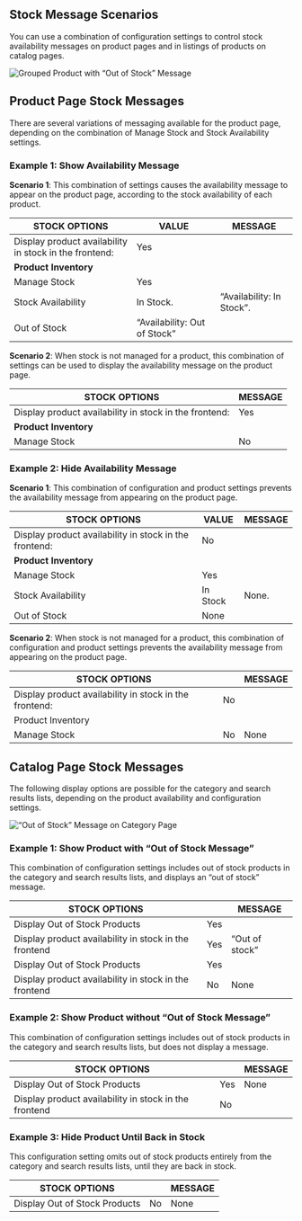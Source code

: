 Stock Message Scenarios
--

You can use a combination of configuration settings to control stock availability messages on product pages and in listings of products on catalog pages.

![Grouped Product with “Out of Stock” Message](https://docs.magento.com/m2/ce/user_guide/Resources/Images/storefront-out-of-stock-message_thumb_0_0.png)

## Product Page Stock Messages

There are several variations of messaging available for the product page, depending on the combination of Manage Stock and Stock Availability settings.

### Example 1: Show Availability Message

**Scenario 1**: This combination of settings causes the availability message to appear on the product page, according to the stock availability of each product.

STOCK OPTIONS | VALUE | MESSAGE
-- | -- | --
Display product availability in stock in the frontend: | Yes | 
**Product Inventory** | | 
Manage Stock | Yes | 
Stock Availability | In Stock.  | “Availability: In Stock”. 
 | Out of Stock | “Availability: Out of Stock”

**Scenario 2**:	When stock is not managed for a product, this combination of settings can be used to display the availability message on the product page.

STOCK OPTIONS | MESSAGE
-- | --
Display product availability in stock in the frontend: | Yes |
**Product Inventory** | | 
Manage Stock | No | “Availability: In Stock”

### Example 2: Hide Availability Message

**Scenario 1**:	This combination of configuration and product settings prevents the availability message from appearing on the product page.

STOCK OPTIONS | VALUE | MESSAGE
-- | -- | --
Display product availability in stock in the frontend: | No |
**Product Inventory** | |
Manage Stock | Yes |
Stock Availability | In Stock | None. 
 | Out of Stock | None

**Scenario 2**:	When stock is not managed for a product, this combination of configuration and product settings prevents the availability message from appearing on the product page.

STOCK OPTIONS | | MESSAGE
-- | -- | --
Display product availability in stock in the frontend: | No |
Product Inventory | |
Manage Stock | No | None

## Catalog Page Stock Messages

The following display options are possible for the category and search results lists, depending on the product availability and configuration settings.

![“Out of Stock” Message on Category Page](https://docs.magento.com/m2/ce/user_guide/Resources/Images/storefront-out-of-stock-catalog-page_thumb_0_0.png)

### Example 1: Show Product with “Out of Stock Message”

This combination of configuration settings includes out of stock products in the category and search results lists, and displays an “out of stock” message.

STOCK OPTIONS | | MESSAGE
-- | -- | --
Display Out of Stock Products | Yes | 
Display product availability in stock in the frontend | Yes | “Out of stock”
Display Out of Stock Products | Yes | 
Display product availability in stock in the frontend | No | None

### Example 2: Show Product without “Out of Stock Message”

This combination of configuration settings includes out of stock products in the category and search results lists, but does not display a message.

STOCK OPTIONS |  | MESSAGE
-- | -- | --
Display Out of Stock Products | Yes | None
Display product availability in stock in the frontend| No | 

### Example 3: Hide Product Until Back in Stock

This configuration setting omits out of stock products entirely from the category and search results lists, until they are back in stock.

STOCK OPTIONS | | MESSAGE
-- | -- | --
Display Out of Stock Products | No | None